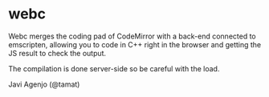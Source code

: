 webc
====

Webc merges the coding pad of CodeMirror with a back-end connected to emscripten, allowing you to code in C++ right in the browser and getting the JS result to check the output.

The compilation is done server-side so be careful with the load.


Javi Agenjo (@tamat) 
